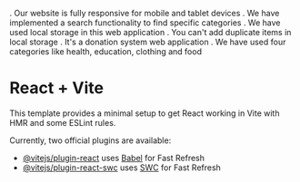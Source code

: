 . Our website is fully responsive for mobile and tablet devices
. We have implemented a search functionality to find specific categories
. We have used local storage in this web application
. You can't add duplicate items in local storage
. It's a donation system web application
. We have used four categories like health, education, clothing and food











# React + Vite

This template provides a minimal setup to get React working in Vite with HMR and some ESLint rules.

Currently, two official plugins are available:

- [@vitejs/plugin-react](https://github.com/vitejs/vite-plugin-react/blob/main/packages/plugin-react/README.md) uses [Babel](https://babeljs.io/) for Fast Refresh
- [@vitejs/plugin-react-swc](https://github.com/vitejs/vite-plugin-react-swc) uses [SWC](https://swc.rs/) for Fast Refresh
